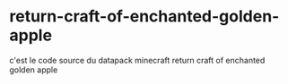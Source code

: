 # return-craft-of-enchanted-golden-apple
c'est le code source du datapack minecraft return craft of enchanted golden apple
